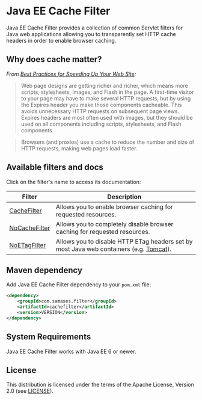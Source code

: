 # Java EE Cache Filter

Java EE Cache Filter provides a collection of common Servlet filters for Java web applications allowing you to transparently set HTTP cache headers in order to enable browser caching.

## Why does cache matter?

*From [Best Practices for Speeding Up Your Web Site](http://developer.yahoo.com/performance/rules.html):*

> Web page designs are getting richer and richer, which means more scripts, stylesheets, images, and Flash in the page. A first-time visitor to your page may have to make several HTTP requests, but by using the Expires header you make those components cacheable. This avoids unnecessary HTTP requests on subsequent page views. Expires headers are most often used with images, but they should be used on all components including scripts, stylesheets, and Flash components.

> Browsers (and proxies) use a cache to reduce the number and size of HTTP requests, making web pages load faster.

## Available filters and docs

Click on the filter's name to access its documentation:

| Filter                                    | Description                                                                                                         |
| ---                                       | ---                                                                                                                 |
| [CacheFilter](../../wiki/CacheFilter)     | Allows you to enable browser caching for requested resources.                                                       |
| [NoCacheFilter](../../wiki/NoCacheFilter) | Allows you to completely disable browser caching for requested resources.                                           |
| [NoETagFilter](../../wiki/NoETagFilter)   | Allows you to disable HTTP ETag headers set by most Java web containers (e.g. [Tomcat](http://tomcat.apache.org/)). |

## Maven dependency

Add Java EE Cache Filter dependency to your `pom.xml` file:

```xml
<dependency>
    <groupId>com.samaxes.filter</groupId>
    <artifactId>cachefilter</artifactId>
    <version>VERSION</version>
</dependency>
```

## System Requirements
  
Java EE Cache Filter works with Java EE 6 or newer.

## License

This distribution is licensed under the terms of the Apache License, Version 2.0 (see [LICENSE](LICENSE)).
